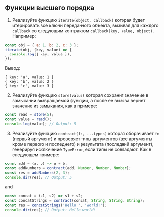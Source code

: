 ## Функции высшего порядка

1. Реализуйте функцию `iterate(object, callback)` которая будет итерировать
все ключи переданного объекта, вызывая для каждого `callback` со следующим
контрактом `callback(key, value, object)`. Например:

```js
const obj = { a: 1, b: 2, c: 3 };
iterate(obj, (key, value) => {
  console.log({ key, value });
});
```
Вывод:
```
{ key: 'a', value: 1 }
{ key: 'b', value: 2 }
{ key: 'c', value: 3 }
```

2. Реализуйте функцию `store(value)` которая сохранит значение в замыкании
возвращаемой функции, а после ее вызова вернет значение из замыкания, как
в примере:

```js
const read = store(5);
const value = read();
console.log(value); // Output: 5
```

3. Реализуйте функцию `contract(fn, ...types)` которая оборачивает `fn` (первый
аргумент) и проверяет типы аргументов (все аргументы кроме первого и последнего)
и результата (последний аргумент), генерируя исключение `TypeError`, если типы
не совпадают. Как в следующем примере:

```js
const add = (a, b) => a + b;
const addNumbers = contract(add, Number, Number, Number);
const res = addNumbers(2, 3);
console.dir(res); // Output: 5
```
and
```js
const concat = (s1, s2) => s1 + s2;
const concatStrings = contract(concat, String, String, String);
const res = concatStrings('Hello ', 'world!');
console.dir(res); // Output: Hello world!
```
